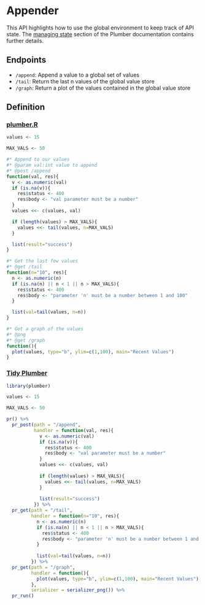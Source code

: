 
<!-- README.md is generated from README.Rmd. Please edit that file -->

# Appender

This API highlights how to use the global environment to keep track of
API state. The [managing
state](https://www.rplumber.io/articles/execution-model.html#managing-state-1)
section of the Plumber documentation contains further details.

## Endpoints

  - `/append`: Append a value to a global set of values
  - `/tail`: Return the last n values of the global value store
  - `/graph`: Return a plot of the values contained in the global value
    store

## Definition

### [plumber.R](plumber.R)

``` r
values <- 15

MAX_VALS <- 50

#* Append to our values
#* @param val:int value to append
#* @post /append
function(val, res){
  v <- as.numeric(val)
  if (is.na(v)){
    res$status <- 400
    res$body <- "val parameter must be a number"
  }
  values <<- c(values, val)

  if (length(values) > MAX_VALS){
    values <<- tail(values, n=MAX_VALS)
  }

  list(result="success")
}

#* Get the last few values
#* @get /tail
function(n="10", res){
  n <- as.numeric(n)
  if (is.na(n) || n < 1 || n > MAX_VALS){
    res$status <- 400
    res$body <- "parameter 'n' must be a number between 1 and 100"
  }

  list(val=tail(values, n=n))
}

#* Get a graph of the values
#* @png
#* @get /graph
function(){
  plot(values, type="b", ylim=c(1,100), main="Recent Values")
}
```

### [Tidy Plumber](tidy-plumber.R)

``` r
library(plumber)

values <- 15

MAX_VALS <- 50

pr() %>% 
  pr_post(path = "/append",
          handler = function(val, res){
            v <- as.numeric(val)
            if (is.na(v)){
              res$status <- 400
              res$body <- "val parameter must be a number"
            }
            values <<- c(values, val)
            
            if (length(values) > MAX_VALS){
              values <<- tail(values, n=MAX_VALS)
            }
            
            list(result="success")
          }) %>% 
  pr_get(path = "/tail",
         handler = function(n="10", res){
           n <- as.numeric(n)
           if (is.na(n) || n < 1 || n > MAX_VALS){
             res$status <- 400
             res$body <- "parameter 'n' must be a number between 1 and 100"
           }
           
           list(val=tail(values, n=n))
         }) %>% 
  pr_get(path = "/graph",
         handler = function(){
           plot(values, type="b", ylim=c(1,100), main="Recent Values")
         },
         serializer = serializer_png()) %>% 
  pr_run()
```
